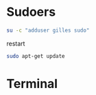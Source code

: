 # Sudoers

```bash
su -c "adduser gilles sudo"
```

restart

```bash
sudo apt-get update
```

# Terminal


